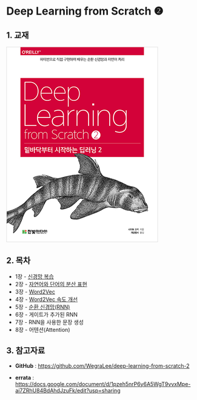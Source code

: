 # Deep Learning from Scratch ❷

## 1. 교재

![](./cover.jpg)



## 2. 목차

- 1장 - [신경망 복습](<https://github.com/ExcelsiorCJH/DLFromScratch2/blob/master/Chap01-Neural_Networks_Review/notebook.ipynb>)
- 2장 - [자연어와 단어의 분산 표현](<https://github.com/ExcelsiorCJH/DLFromScratch2/blob/master/Chap02-Natural_Language_and_Distributed_Representation/notebook.ipynb>)
- 3장 - [Word2Vec](<https://github.com/ExcelsiorCJH/DLFromScratch2/blob/master/Chap03-Word2Vec/notebook.ipynb>)
- 4장 - [Word2Vec 속도 개선](<https://github.com/ExcelsiorCJH/DLFromScratch2/blob/master/Chap04-Word2Vec_Improved/notebook.ipynb>)
- 5장 - [순환 신경망(RNN)](<https://github.com/ExcelsiorCJH/DLFromScratch2/blob/master/Chap05-Recurrent_Neural_Network/notebook.ipynb>)
- 6장 - 게이트가 추가된 RNN
- 7장 - RNN을 사용한 문장 생성
- 8장 - 어텐션(Attention)



## 3. 참고자료

- **GitHub** :  <https://github.com/WegraLee/deep-learning-from-scratch-2>

- **errata** : <https://docs.google.com/document/d/1pzeh5nrP6y6A5WgT9vvxMpe-ai7ZRhU84BdAhdJzuFk/edit?usp=sharing>